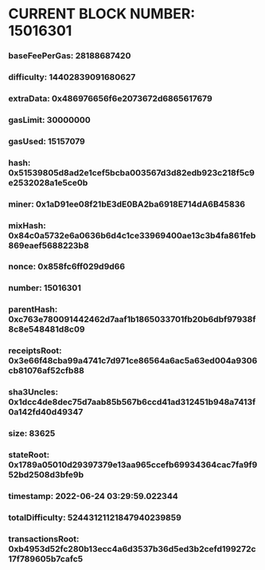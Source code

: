 # CURRENT BLOCK NUMBER: 15016301

### baseFeePerGas: 28188687420
### difficulty: 14402839091680627
### extraData: 0x486976656f6e2073672d6865617679
### gasLimit: 30000000
### gasUsed: 15157079
### hash: 0x51539805d8ad2e1cef5bcba003567d3d82edb923c218f5c9e2532028a1e5ce0b
### miner: 0x1aD91ee08f21bE3dE0BA2ba6918E714dA6B45836
### mixHash: 0x84c0a5732e6a0636b6d4c1ce33969400ae13c3b4fa861feb869eaef5688223b8
### nonce: 0x858fc6ff029d9d66
### number: 15016301
### parentHash: 0xc763e780091442462d7aaf1b1865033701fb20b6dbf97938f8c8e548481d8c09
### receiptsRoot: 0x3e66f48cba99a4741c7d971ce86564a6ac5a63ed004a9306cb81076af52cfb88
### sha3Uncles: 0x1dcc4de8dec75d7aab85b567b6ccd41ad312451b948a7413f0a142fd40d49347
### size: 83625
### stateRoot: 0x1789a05010d29397379e13aa965ccefb69934364cac7fa9f952bd2508d3bfe9b
### timestamp: 2022-06-24 03:29:59.022344
### totalDifficulty: 52443121121847940239859
### transactionsRoot: 0xb4953d52fc280b13ecc4a6d3537b36d5ed3b2cefd199272c17f789605b7cafc5
